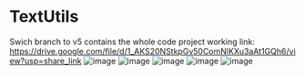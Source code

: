 # TextUtils
Swich branch to v5 contains the whole code
project working link: https://drive.google.com/file/d/1_AKS20NStkpGv50ComNlKXu3aAt1GQh6/view?usp=share_link
![image](https://user-images.githubusercontent.com/123318965/228016554-c0775e33-3b8a-43b8-827a-9b8a9171158a.png)
![image](https://user-images.githubusercontent.com/123318965/228016613-c8e5e132-74b1-420e-8e9c-3eaba4ec6a37.png)
![image](https://user-images.githubusercontent.com/123318965/228016783-9f6dec2c-165e-42bf-8291-b4372acc19d6.png)
![image](https://user-images.githubusercontent.com/123318965/228016816-dbd2096f-0743-4de7-bc80-c762730b4047.png)
![image](https://user-images.githubusercontent.com/123318965/228016883-c1791a2e-c493-4a48-a0f0-ee91261bf7b6.png)

